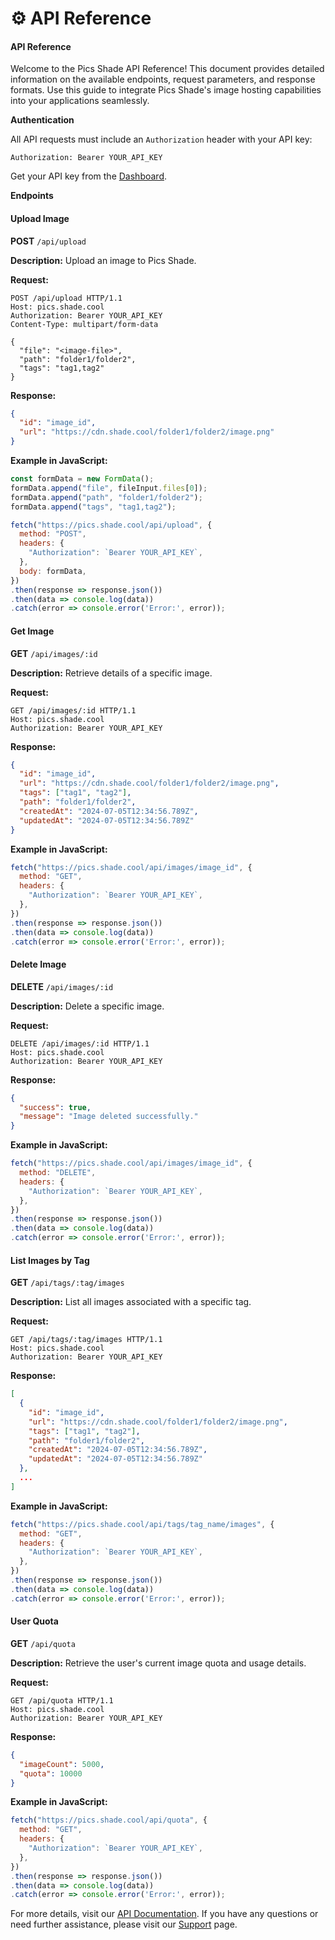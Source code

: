 # ⚙️ API Reference

#### API Reference

Welcome to the Pics Shade API Reference! This document provides detailed information on the available endpoints, request parameters, and response formats. Use this guide to integrate Pics Shade's image hosting capabilities into your applications seamlessly.

**Authentication**

All API requests must include an `Authorization` header with your API key:

```http
Authorization: Bearer YOUR_API_KEY
```

Get your API key from the [Dashboard](https://pics.shade.cool/dashboard/api-keys).

**Endpoints**

#### Upload Image

**POST** `/api/upload`

**Description:** Upload an image to Pics Shade.

**Request:**

```http
POST /api/upload HTTP/1.1
Host: pics.shade.cool
Authorization: Bearer YOUR_API_KEY
Content-Type: multipart/form-data

{
  "file": "<image-file>",
  "path": "folder1/folder2",
  "tags": "tag1,tag2"
}
```

**Response:**

```json
{
  "id": "image_id",
  "url": "https://cdn.shade.cool/folder1/folder2/image.png"
}
```

**Example in JavaScript:**

```javascript
const formData = new FormData();
formData.append("file", fileInput.files[0]);
formData.append("path", "folder1/folder2");
formData.append("tags", "tag1,tag2");

fetch("https://pics.shade.cool/api/upload", {
  method: "POST",
  headers: {
    "Authorization": `Bearer YOUR_API_KEY`,
  },
  body: formData,
})
.then(response => response.json())
.then(data => console.log(data))
.catch(error => console.error('Error:', error));
```

#### Get Image

**GET** `/api/images/:id`

**Description:** Retrieve details of a specific image.

**Request:**

```http
GET /api/images/:id HTTP/1.1
Host: pics.shade.cool
Authorization: Bearer YOUR_API_KEY
```

**Response:**

```json
{
  "id": "image_id",
  "url": "https://cdn.shade.cool/folder1/folder2/image.png",
  "tags": ["tag1", "tag2"],
  "path": "folder1/folder2",
  "createdAt": "2024-07-05T12:34:56.789Z",
  "updatedAt": "2024-07-05T12:34:56.789Z"
}
```

**Example in JavaScript:**

```javascript
fetch("https://pics.shade.cool/api/images/image_id", {
  method: "GET",
  headers: {
    "Authorization": `Bearer YOUR_API_KEY`,
  },
})
.then(response => response.json())
.then(data => console.log(data))
.catch(error => console.error('Error:', error));
```

#### Delete Image

**DELETE** `/api/images/:id`

**Description:** Delete a specific image.

**Request:**

```http
DELETE /api/images/:id HTTP/1.1
Host: pics.shade.cool
Authorization: Bearer YOUR_API_KEY
```

**Response:**

```json
{
  "success": true,
  "message": "Image deleted successfully."
}
```

**Example in JavaScript:**

```javascript
fetch("https://pics.shade.cool/api/images/image_id", {
  method: "DELETE",
  headers: {
    "Authorization": `Bearer YOUR_API_KEY`,
  },
})
.then(response => response.json())
.then(data => console.log(data))
.catch(error => console.error('Error:', error));
```

#### List Images by Tag

**GET** `/api/tags/:tag/images`

**Description:** List all images associated with a specific tag.

**Request:**

```http
GET /api/tags/:tag/images HTTP/1.1
Host: pics.shade.cool
Authorization: Bearer YOUR_API_KEY
```

**Response:**

```json
[
  {
    "id": "image_id",
    "url": "https://cdn.shade.cool/folder1/folder2/image.png",
    "tags": ["tag1", "tag2"],
    "path": "folder1/folder2",
    "createdAt": "2024-07-05T12:34:56.789Z",
    "updatedAt": "2024-07-05T12:34:56.789Z"
  },
  ...
]
```

**Example in JavaScript:**

```javascript
fetch("https://pics.shade.cool/api/tags/tag_name/images", {
  method: "GET",
  headers: {
    "Authorization": `Bearer YOUR_API_KEY`,
  },
})
.then(response => response.json())
.then(data => console.log(data))
.catch(error => console.error('Error:', error));
```

#### User Quota

**GET** `/api/quota`

**Description:** Retrieve the user's current image quota and usage details.

**Request:**

```http
GET /api/quota HTTP/1.1
Host: pics.shade.cool
Authorization: Bearer YOUR_API_KEY
```

**Response:**

```json
{
  "imageCount": 5000,
  "quota": 10000
}
```

**Example in JavaScript:**

```javascript
fetch("https://pics.shade.cool/api/quota", {
  method: "GET",
  headers: {
    "Authorization": `Bearer YOUR_API_KEY`,
  },
})
.then(response => response.json())
.then(data => console.log(data))
.catch(error => console.error('Error:', error));
```

For more details, visit our [API Documentation](https://pics.shade.cool/docs/api). If you have any questions or need further assistance, please visit our [Support](https://pics.shade.cool/support) page.
